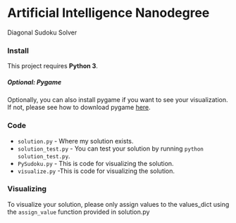 # Artificial Intelligence Nanodegree
Diagonal Sudoku Solver


### Install
This project requires **Python 3**.

##### Optional: Pygame

Optionally, you can also install pygame if you want to see your visualization. 
If not, please see how to download pygame [here](http://www.pygame.org/download.shtml).

### Code

* `solution.py` - Where my solution exists.
* `solution_test.py` - You can test your solution by running `python solution_test.py`.
* `PySudoku.py` - This is code for visualizing the solution.
* `visualize.py` -This is code for visualizing the solution.

### Visualizing

To visualize your solution, please only assign values to the values_dict using the `assign_value` function provided in solution.py

